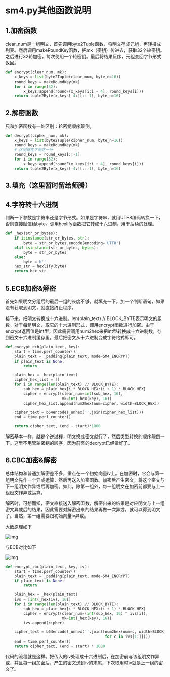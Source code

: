 # sm4.py其他函数说明

## 1.加密函数

clear_num是一组明文，首先调用byte2Tuple函数，将明文存成元组，再转换成列表。然后调用makeRoundKey函数，把mk（密钥）传进去，获取32个轮密钥。之后进行32轮加密，每次使用一个轮密钥。最后将结果反序，元组变回字节形式返回。

```python
def encrypt(clear_num, mk):
    x_keys = list(byte2Tuple(clear_num, byte_n=16))
    round_keys = makeRoundKey(mk)
    for i in range(32):
        x_keys.append(roundF(x_keys[i:i + 4], round_keys[i]))
    return tuple2Byte(x_keys[-4:][::-1], byte_n=16)
```

## 2.解密函数

只和加密函数有一处区别：轮密钥顺序颠倒。

```python
def decrypt(cipher_num, mk):
    x_keys = list(byte2Tuple(cipher_num, byte_n=16))
    round_keys = makeRoundKey(mk)
    # 区别就在下面这一行
    round_keys = round_keys[::-1]
    for i in range(32):
        x_keys.append(roundF(x_keys[i:i + 4], round_keys[i]))
    return tuple2Byte(x_keys[-4:][::-1], byte_n=16)
```

## 3.填充（这里暂时留给师腾）

## 4.字符转十六进制

判断一下参数是字符串还是字节形式。如果是字符串，就用UTF8编码转换一下，否则直接赋值给byte。调用hexlify函数把它转成十六进制，用于后续的处理。

```python
def _hex(str_or_bytes):
    if isinstance(str_or_bytes, str):
        byte = str_or_bytes.encode(encoding='UTF8')
    elif isinstance(str_or_bytes, bytes):
        byte = str_or_bytes
    else:
        byte = b''
    hex_str = hexlify(byte)
    return hex_str
```

## 5.ECB加密&解密

首先如果明文分组后的最后一组的长度不够，就填充一下。加一个判断语句，如果没有获取到明文，就直接终止程序。

接下来，把明文转换成十六进制。len(plain_text) // BLOCK_BYTE表示明文的组数，对于每组明文，取它的十六进制形式，调用encrypt函数进行加密。由于encrypt返回值是int型，因此需要调用num2hex来把int型转换成十六进制数，存到密文十六进制缓存里。最后把密文从十六进制变成字符格式即可。

```python
def encrypt_ecb(plain_text, key):
    start = time.perf_counter()
    plain_text = _padding(plain_text, mode=SM4_ENCRYPT)
    if plain_text is None:
        return

    plain_hex = _hex(plain_text)
    cipher_hex_list = []
    for i in range(len(plain_text) // BLOCK_BYTE):
        sub_hex = plain_hex[i * BLOCK_HEX:(i + 1) * BLOCK_HEX]
        cipher = encrypt(clear_num=int(sub_hex, 16),
                         mk=int(_hex(key), 16))
        cipher_hex_list.append(num2hex(num=cipher, width=BLOCK_HEX))

    cipher_text = b64encode(_unhex(''.join(cipher_hex_list)))
    end = time.perf_counter()

    return cipher_text, (end - start)*1000
```

解密基本一样，就是个逆过程，明文换成密文就行了，然后类型转换的顺序颠倒一下。这里不用管轮密钥的顺序，因为前面的decrypt已经做好了。

## 6.CBC加密&解密

总体结构和普通加解密差不多，重点在一个初始向量iv上。在加密时，它会与第一组明文先作一个异或运算，然后再送入加密函数。加密后产生密文，将这个密文与下一组明文作异或后再加密。如此，除第一组外，每一组明文在加密前都要与上一组密文作异或运算。

解密时，可想而知，密文直接送入解密函数，解密出来的结果是对应明文与上一组密文异或后的结果，因此需要对解密出来的结果再做一次异或，就可以得到明文了。当然，第一组需要跟初始向量iv异或。

大致原理如下

![img](https://myh-mdpictures.oss-cn-qingdao.aliyuncs.com/img/aHR0cHM6Ly90dmExLnNpbmFpbWcuY24vbGFyZ2UvMDA2dE5iUndseTFnYXlyZGQyZnhnajMwankwZ3A3NmQuanBn)

与ECB对比如下

![img](https://myh-mdpictures.oss-cn-qingdao.aliyuncs.com/img/20180901170901225)

```python
def encrypt_cbc(plain_text, key, iv):
    start = time.perf_counter()
    plain_text = _padding(plain_text, mode=SM4_ENCRYPT)
    if plain_text is None:
        return

    plain_hex = _hex(plain_text)
    ivs = [int(_hex(iv), 16)]
    for i in range(len(plain_text) // BLOCK_BYTE):
        sub_hex = plain_hex[i * BLOCK_HEX:(i + 1) * BLOCK_HEX]
        cipher = encrypt(clear_num=(int(sub_hex, 16) ^ ivs[i]),
                         mk=int(_hex(key), 16))
        ivs.append(cipher)

    cipher_text = b64encode(_unhex(''.join([num2hex(num=c, width=BLOCK_HEX)
                                            for c in ivs[1:]])))
    end = time.perf_counter()
    return cipher_text, (end - start) * 1000
```

代码的流程就是这样。把传入的iv处理成十六进制后，在加密前与该组明文作异或，并且每一组加密后，产生的密文送到iv的末尾，下次取用时iv就是上一组的密文了。